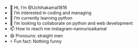 - 👋 Hi, I’m @Uchihakamal1816
- 👀 I’m interested in coding and managing
- 🌱 I’m currently learning python
- 💞️ I’m looking to collaborate on python and web development
- 📫 How to reach me instagram-nannurisaikamal
- 😄 Pronouns: straight men
- ⚡ Fun fact: Nothing funny 

<!---
Uchihakamal1816/Uchihakamal1816 is a ✨ special ✨ repository because its `README.md` (this file) appears on your GitHub profile.
You can click the Preview link to take a look at your changes.
--->
